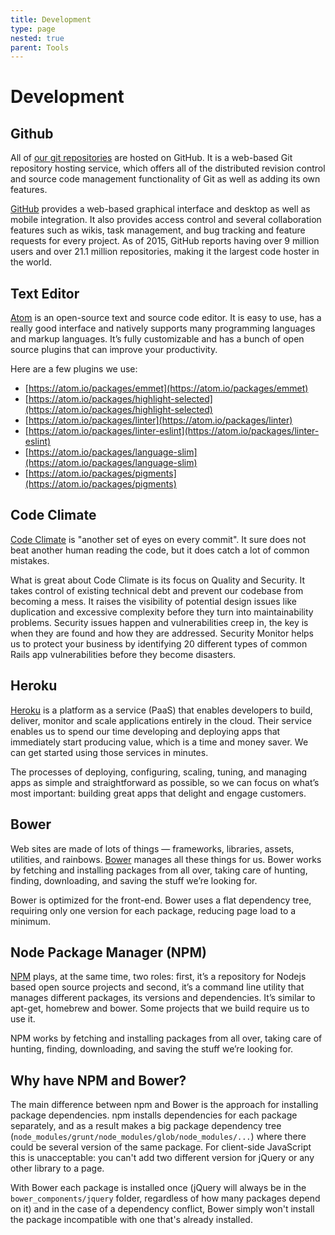 ```yaml
---
title: Development
type: page
nested: true
parent: Tools
---
```


# Development

## Github

All of [our git repositories](https://github.com/startae) are hosted on GitHub. It is a web-based Git repository hosting service, which offers all of the distributed revision control and source code management functionality of Git as well as adding its own features.

[GitHub](http://github.com) provides a web-based graphical interface and desktop as well as mobile integration. It also provides access control and several collaboration features such as wikis, task management, and bug tracking and feature requests for every project. As of 2015, GitHub reports having over 9 million users and over 21.1 million repositories, making it the largest code hoster in the world.

## Text Editor

[Atom](http://atom.io) is an open-source text and source code editor. It is easy to use, has a really good interface and natively supports many programming languages and markup languages. It’s fully customizable and has a bunch of open source plugins that can improve your productivity.

Here are a few plugins we use:

- [https://atom.io/packages/emmet](https://atom.io/packages/emmet)
- [https://atom.io/packages/highlight-selected](https://atom.io/packages/highlight-selected)
- [https://atom.io/packages/linter](https://atom.io/packages/linter)
- [https://atom.io/packages/linter-eslint](https://atom.io/packages/linter-eslint)
- [https://atom.io/packages/language-slim](https://atom.io/packages/language-slim)
- [https://atom.io/packages/pigments](https://atom.io/packages/pigments)

## Code Climate

[Code Climate](https://codeclimate.com/) is "another set of eyes on every commit". It sure does not beat another human reading the code, but it does catch a lot of common mistakes.

What is great about Code Climate is its focus on Quality and Security. It takes control of existing technical debt and prevent our codebase from becoming a mess. It raises the visibility of potential design issues like duplication and excessive complexity before they turn into maintainability problems. Security issues happen and vulnerabilities creep in, the key is when they are found and how they are addressed. Security Monitor helps us to protect your business by identifying 20 different types of common Rails app vulnerabilities before they become disasters.

## Heroku

[Heroku](http://heroku.com) is a platform as a service (PaaS) that enables developers to build, deliver, monitor and scale applications entirely in the cloud. Their service enables us to spend our time developing and deploying apps that immediately start producing value, which is a time and money saver. We can get started using those services in minutes.

The processes of deploying, configuring, scaling, tuning, and managing apps as simple and straightforward as possible, so we can focus on what’s most important: building great apps that delight and engage customers.

## Bower

Web sites are made of lots of things — frameworks, libraries, assets, utilities, and rainbows. [Bower](http://bower.io/) manages all these things for us. Bower works by fetching and installing packages from all over, taking care of hunting, finding, downloading, and saving the stuff we’re looking for.

Bower is optimized for the front-end. Bower uses a flat dependency tree, requiring only one version for each package, reducing page load to a minimum.

## Node Package Manager (NPM)

[NPM](https://www.npmjs.com/) plays, at the same time, two roles: first, it’s a repository for Nodejs based open source projects and second, it’s a command line utility that manages different packages, its versions and dependencies. It’s similar to apt-get, homebrew and bower. Some projects that we build require us to use it.

NPM works by fetching and installing packages from all over, taking care of hunting, finding, downloading, and saving the stuff we’re looking for.

## Why have NPM and Bower?

The main difference between npm and Bower is the approach for installing package dependencies. npm installs dependencies for each package separately, and as a result makes a big package dependency tree (`node_modules/grunt/node_modules/glob/node_modules/...`) where there could be several version of the same package. For client-side JavaScript this is unacceptable: you can't add two different version for jQuery or any other library to a page.

With Bower each package is installed once (jQuery will always be in the `bower_components/jquery` folder, regardless of how many packages depend on it) and in the case of a dependency conflict, Bower simply won't install the package incompatible with one that's already installed.
